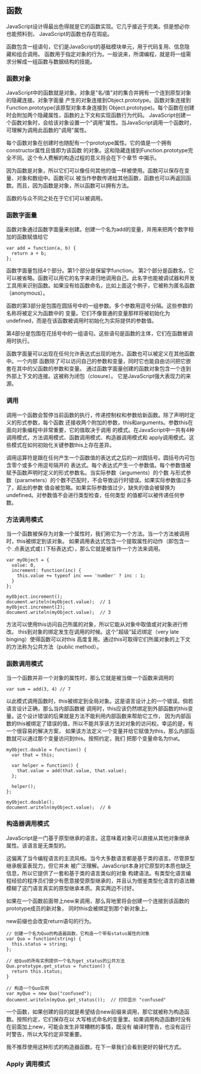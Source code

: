 
## 函数

JavaScript设计得最出色得就是它的函数实现。它几乎接近于完美。但是想必你也能预料到，
JavaScript的函数也存在瑕疵。

函数包含一组语句，它们是JavaScript的基础模块单元，用于代码复用、信息隐藏和组合调用。
函数用于指定对象的行为。一般说来，所谓编程，就是将一组需求分解成一组函数与数据结构的技能。

### 函数对象

JavaScript中的函数就是对象。对象是"名/值"对的集合并拥有一个连到原型对象的隐藏连接。对象字面量
产生的对象连接到Object.prototype。函数对象连接到Function.prototype(该原型对象本身连接到
Object.prototype)。每个函数在创建时会附加两个隐藏属性，函数的上下文和实现函数行为代码。
JavaScript创建一个函数对象时，会给该对象设置一个"调用"属性。当JavaScript调用一个函数时，
可理解为调用此函数的"调用"属性。

每个函数对象在创建时也随配有一个prototype属性。它的值是一个拥有constructor属性且值即为该函数
的对象。这和隐藏连接到Function.prototype完全不同。这个令人费解的构造过程的意义将会在下个章节
中揭示。

因为函数是对象，所以它们可以像任何其他的值一样被使用。函数可以保存在变量、对象和数组中。函数可以
被当作参数传递给其他函数，函数也可以再返回函数。而且，因为函数是对象，所以函数可以拥有方法。

函数的与众不同之处在于它们可以被调用。

### 函数字面量

函数对象通过函数字面量来创建。创建一个名为add的变量，并用来把两个数字相加的函数赋值给它
```
var add = function(a, b) {
  return a + b;
};
```
函数字面量包括4个部分。第1个部分是保留字function。
第2个部分是函数名，它可以被省略。函数可以用它的名字来递归地调用自己。此名字也能被调试器和开发
工具用来识别函数。如果没有给函数命名，比如上面这个例子，它被称为匿名函数（anonymous）。

函数的第3部分是包围在圆括号中的一组参数。多个参数用逗号分隔。这些参数的名称将被定义为函数中的
变量。它们不像普通的变量那样将被初始化为undefined，而是在该函数被调用时初始化为实际提供的参数值。

第4部分是包围在花括号中的一组语句。这些语句是函数的主体，它们在函数被调用时执行。

函数字面量可以出现在任何允许表达式出现的地方。函数也可以被定义在其他函数中。一个内部
函数除了可以访问自己的参数和变量，同时它也能自由访问把它嵌套在其中的父函数的参数和变量。
通过函数字面量创建的函数对象包含一个连到外部上下文的连接。这被称为闭包（closure）。
它是JavaScript强大表现力的来源。

### 调用

调用一个函数会暂停当前函数的执行，传递控制权和参数给新函数。除了声明时定义的形式参数，每个函数
还接收两个附加的参数，this和arguments。参数this在面向对象编程中非常重要，它的值取决于调用
的模式。在JavaScript中一共有4种调用模式，方法调用模式、函数调用模式、构造器调用模式和
apply调用模式。这些模式在如何初始化关键参数this上存在差异。

调用运算符是跟在任何产生一个函数值的表达式之后的一对圆括号。圆括号内可包含零个或多个用逗号隔开的
表达式。每个表达式产生一个参数值。每个参数值被赋予函数声明时定义的形式参数名。当实际参数（arguments）的个数
与形式参数（parameters）的个数不匹配时，不会导致运行时错误。如果实际参数值过多了，超出的参数
值会被忽略。如果实际参数值过少，缺失的值会被替换为undefined。对参数值不会进行类型检查，任何类型
的值都可以被传递任何参数。

### 方法调用模式

当一个函数被保存为对象一个属性时，我们称它为一个方法。当一个方法被调用时，this被绑定到该对象。
如果调用表达式包含一个提取属性的动作（即包含一个`.`点表达式或`[]`下标表达式），那么它就是被当作一个方法来调用。
```
var myObject = {
  value: 0,
  increment: function(inc) {
    this.value += typeof inc === 'number' ? inc : 1;
  }
};

myObject.increment();
document.writeln(myObject.value);  // 1
myObject.increment(2);
document.writeln(myObject.value);  // 3
```
方法可以使用this访问自己所属的对象，所以它能从对象中取值或对对象进行修改。
this到对象的绑定发生在调用的时候。这个"超级"延迟绑定（very late binging）使得函数可以对this
高度复用。通过this可取得它们所属对象的上下文的方法称为公共方法（public method）。

### 函数调用模式

当一个函数并非一个对象的属性时，那么它就是被当做一个函数来调用的
```
var sum = add(3, 4) // 7
```
以此模式调用函数时，this被绑定到全局对象。这是语言设计上的一个错误。倘若语言设计正确，那么当内部函数被
调用时，this应该仍然绑定到外部函数的this变量。这个设计错误的后果就是方法不能利用内部函数来帮助它工作，
因为内部函数的this被绑定了错误的值，所以不能共享该方法对对象的访问权。幸运的是，有一个很容易的解决方案，
如果该方法定义一个变量并给它赋值为this，那么内部函数就可以通过那个变量访问到this。按照约定，我们
把那个变量命名为that。
```
myObject.double = function() {
  var that = this;

  var helper = function() {
    that.value = add(that.value, that.value);
  };

  helper();
};

myObject.double();
document.writeln(myObject.value);  // 6
```

### 构造器调用模式

JavaScript是一门基于原型继承的语言。这意味着对象可以直接从其他对象继承属性。该语言是无类型的。

这偏离了当今编程语言的主流风格。当今大多数语言都是基于类的语言。尽管原型继承极富表现力，但它并未
被广泛理解。JavaScript本身对它原型的本质也缺乏信息，所以它提供了一套和基于类的语言类似的对象
构建语法。有类型化语言编程经验的程序员们很少有愿意接受原型继承的，并且认为借鉴类型化语言的语法糖
模糊了这门语言真实的原型继承本质。真实两边不讨好。

如果在一个函数前面带上new来调用，那么背地里将会创建一个连接到该函数的prototype成员的新对象，
同时this会被绑定到那个新对象上。

new前缀也会改变return语句的行为。
```
// 创建一个名为Quo的构造器函数，它构造一个带有status属性的对象
var Quo = function(string) {
  this.status = string;
};

// 给Quo的所有实例提供一个名为get_status的公共方法
Quo.prototype.get_status = function() {
  return this.status;
}

// 构造一个Quo实例
var myQuo = new Quo("confused");
document.writeln(myQuo.get_status());  // 打印显示 "confused"
```

一个函数，如果创建的目的就是希望结合new前缀来调用，那它就被称为构造函数。按照约定，它们保存在以
大写格式命名的变量里。如果调用构造函数时没有在前面加上new，可能会发生非常糟糕的事情，既没有
编译时警告，也没有运行时警告，所以大写约定非常重要。

我不推荐使用这种形式的构造器函数。在下一章我们会看到更好的替代方式。

### Apply 调用模式


